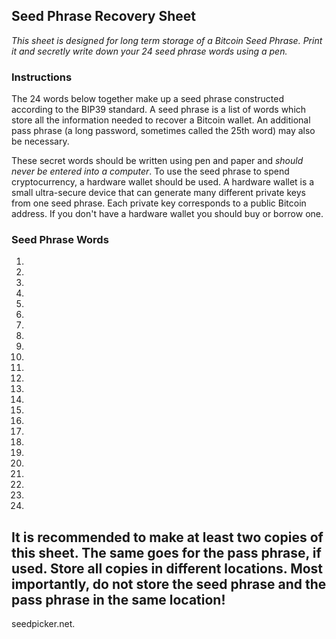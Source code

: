 ## Seed Phrase Recovery Sheet
*This sheet is designed for long term storage of a Bitcoin Seed Phrase. 
Print it and secretly write down your 24 seed phrase words using a pen.* 

### Instructions
The 24 words below together make up a seed phrase constructed according to the BIP39 standard. A seed phrase is a list of words which store all the information needed to recover a Bitcoin wallet. An additional pass phrase (a long password, sometimes called the 25th word) may also be necessary.

These secret words should be written using pen and paper and _should never be entered into a computer_. 
To use the seed phrase to spend cryptocurrency, a hardware wallet should be used. A hardware wallet is a small ultra-secure device that can generate many different private keys from one seed phrase. Each private key corresponds to a public Bitcoin address. If you don't have a hardware wallet you should buy or borrow one. 

### Seed Phrase Words

1.
1.
1.
1.
1.
1.
1.
1.
1.
1.
1.
1.
1.
1.
1.
1.
1.
1.
1.
1.
1.
1.
1.
1.

It is recommended to make at least two copies of this sheet. The same goes for the pass phrase, if used. Store all copies in different locations. Most importantly, do not store the seed phrase and the pass phrase in the same location! 
---------------------
seedpicker.net.
